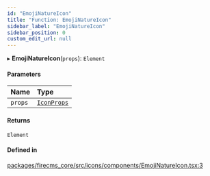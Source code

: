 ```yaml
---
id: "EmojiNatureIcon"
title: "Function: EmojiNatureIcon"
sidebar_label: "EmojiNatureIcon"
sidebar_position: 0
custom_edit_url: null
---
```


▸ **EmojiNatureIcon**(`props`): `Element`

#### Parameters

| Name | Type |
| :------ | :------ |
| `props` | [`IconProps`](../types/IconProps.md) |

#### Returns

`Element`

#### Defined in

[packages/firecms_core/src/icons/components/EmojiNatureIcon.tsx:3](https://github.com/FireCMSco/firecms/blob/d45f3739/packages/firecms_core/src/icons/components/EmojiNatureIcon.tsx#L3)
